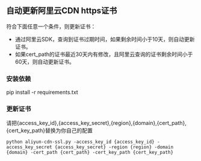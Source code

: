 ## 自动更新阿里云CDN https证书

符合下面任意一个条件，则更新证书：
- 通过阿里云SDK，查询到证书过期时间，如果剩余时间小于10天，则自动更新证书。
- 如果cert_path的证书最近30天内有修改，且阿里云查询的证书剩余时间小于60天，则自动更新证书。

### 安装依赖

pip install -r requirements.txt


### 更新证书

请把{access_key_id},{access_key_secret},{region},{domain},{cert_path},{cert_key_path}替换为你自己的配置

```
python aliyun-cdn-ssl.py -access_key_id {access_key_id} -access_key_secret {access_key_secret} -region {region} -domain {domain} -cert_path {cert_path} -cert_key_path {cert_key_path} 
```




